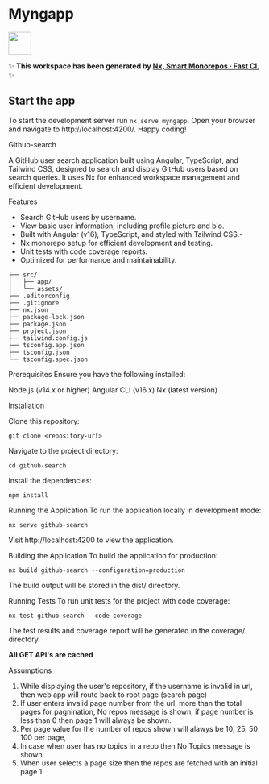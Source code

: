 # Myngapp

<a alt="Nx logo" href="https://nx.dev" target="_blank" rel="noreferrer"><img src="https://raw.githubusercontent.com/nrwl/nx/master/images/nx-logo.png" width="45"></a>

✨ **This workspace has been generated by [Nx, Smart Monorepos · Fast CI.](https://nx.dev)** ✨

## Start the app

To start the development server run `nx serve myngapp`. Open your browser and navigate to http://localhost:4200/. Happy coding!

Github-search

A GitHub user search application built using Angular, TypeScript, and Tailwind CSS, designed to search and display GitHub users based on search queries. It uses Nx for enhanced workspace management and efficient development.

Features

- Search GitHub users by username.
- View basic user information, including profile picture and bio.
- Built with Angular (v16), TypeScript, and styled with Tailwind CSS.-
- Nx monorepo setup for efficient development and testing.
- Unit tests with code coverage reports.
- Optimized for performance and maintainability.

```
├── src/
│   ├── app/
│   └── assets/
├── .editorconfig
├── .gitignore
├── nx.json
├── package-lock.json
├── package.json
├── project.json
├── tailwind.config.js
├── tsconfig.app.json
├── tsconfig.json
└── tsconfig.spec.json

```

Prerequisites
Ensure you have the following installed:

Node.js (v14.x or higher)
Angular CLI (v16.x)
Nx (latest version)

Installation

Clone this repository:

```
git clone <repository-url>

```

Navigate to the project directory:

```
cd github-search
```

Install the dependencies:

```
npm install
```

Running the Application
To run the application locally in development mode:

```
nx serve github-search
```

Visit http://localhost:4200 to view the application.

Building the Application
To build the application for production:

```
nx build github-search --configuration=production
```

The build output will be stored in the dist/ directory.

Running Tests
To run unit tests for the project with code coverage:

```
nx test github-search --code-coverage
```

The test results and coverage report will be generated in the coverage/ directory.

**All GET API's are cached**

Assumptions

1. While displaying the user's repository, if the username is invalid in url, then web app will route back to root page (search page)
2. If user enters invalid page number from the url, more than the total pages for pagnination, No repos message is shown, if page number is less than 0 then page 1 will always be shown.
3. Per page value for the number of repos shown will alawys be 10, 25, 50 100 per page,
4. In case when user has no topics in a repo then No Topics message is shown.
5. When user selects a page size then the repos are fetched with an initial page 1.
